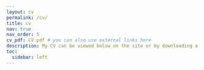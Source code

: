 ```yaml
---
layout: cv
permalink: /cv/
title: cv
nav: true
nav_order: 5
cv_pdf: CV.pdf # you can also use external links here
description: My CV can be viewed below on the site or by downloading a .pdf version with the button to the right.
toc:
  sidebar: left
---
```

